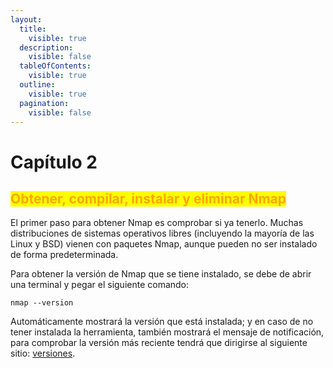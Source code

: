 ```yaml
---
layout:
  title:
    visible: true
  description:
    visible: false
  tableOfContents:
    visible: true
  outline:
    visible: true
  pagination:
    visible: false
---
```


# Capítulo 2

## <mark style="color:orange;">Obtener, compilar, instalar y eliminar Nmap</mark>

El primer paso para obtener Nmap es comprobar si ya tenerlo. Muchas distribuciones de sistemas operativos libres (incluyendo la mayoría de las Linux y BSD) vienen con paquetes Nmap, aunque pueden no ser instalado de forma predeterminada.

Para obtener la versión de Nmap que se tiene instalado, se debe de abrir una terminal y pegar el siguiente comando:

```
nmap --version
```

Automáticamente mostrará la versión que está instalada; y en caso de no tener instalada la herramienta, también mostrará el mensaje de notificación, para comprobar la versión más reciente tendrá que dirigirse al siguiente sitio: [versiones](https://nmap.org/changelog.html).
